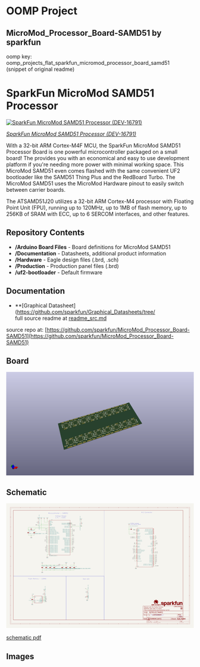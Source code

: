 # OOMP Project  
## MicroMod_Processor_Board-SAMD51  by sparkfun  
  
oomp key: oomp_projects_flat_sparkfun_micromod_processor_board_samd51  
(snippet of original readme)  
  
SparkFun MicroMod SAMD51 Processor  
========================================  
  
  
[![SparkFun MicroMod SAMD51 Processor (DEV-16791)](https://cdn.sparkfun.com/assets/parts/1/5/6/9/8/16791-SparkFun_MicroMod_SAMD51_Processor-01a.jpg)](https://www.sparkfun.com/products/16791)  
  
[*SparkFun MicroMod SAMD51 Processor (DEV-16791)*](https://www.sparkfun.com/products/16791)  
  
With a 32-bit ARM Cortex-M4F MCU, the SparkFun MicroMod SAMD51 Processor Board is one powerful microcontroller packaged on a small board! The provides you with an economical and easy to use development platform if you're needing more power with minimal working space. This MicroMod SAMD51 even comes flashed with the same convenient UF2 bootloader like the SAMD51 Thing Plus and the RedBoard Turbo. The MicroMod SAMD51 uses the MicroMod Hardware pinout to easily switch between carrier boards.  
  
The ATSAMD51J20 utilizes a 32-bit ARM Cortex-M4 processor with Floating Point Unit (FPU), running up to 120MHz, up to 1MB of flash memory, up to 256KB of SRAM with ECC, up to 6 SERCOM interfaces, and other features.  
  
Repository Contents  
-------------------  
  
* **/Arduino Board Files** - Board definitions for MicroMod SAMD51  
* **/Documentation** - Datasheets, additional product information  
* **/Hardware** - Eagle design files (.brd, .sch)  
* **/Production** - Production panel files (.brd)  
* **/uf2-bootloader** - Default firmware  
  
Documentation  
--------------  
* **[Graphical Datasheet](https://github.com/sparkfun/Graphical_Datasheets/tree/  
  full source readme at [readme_src.md](readme_src.md)  
  
source repo at: [https://github.com/sparkfun/MicroMod_Processor_Board-SAMD51](https://github.com/sparkfun/MicroMod_Processor_Board-SAMD51)  
## Board  
  
[![working_3d.png](working_3d_600.png)](working_3d.png)  
## Schematic  
  
[![working_schematic.png](working_schematic_600.png)](working_schematic.png)  
  
[schematic pdf](working_schematic.pdf)  
## Images  
